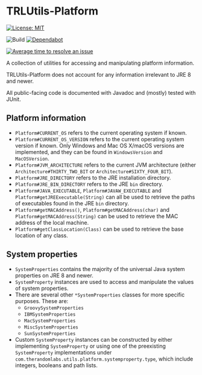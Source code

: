 # TRLUtils-Platform

[![License: MIT](https://img.shields.io/badge/License-MIT-green.svg)](https://opensource.org/licenses/MIT)

![Build](https://github.com/TheRandomLabs/TRLUtils-Platform/workflows/Build/badge.svg?branch=master)
[![Dependabot](https://badgen.net/dependabot/TheRandomLabs/TRLUtils-Platform/?icon=dependabot)](https://dependabot.com/)

[![Average time to resolve an issue](http://isitmaintained.com/badge/resolution/TheRandomLabs/TRLUtils-Platform.svg)](http://isitmaintained.com/project/TheRandomLabs/TRLUtils-Platform "Average time to resolve an issue")

<!-- [![Maven Central](https://img.shields.io/maven-central/v/com.therandomlabs.utils.platform/trlutils-platform.svg?style=shield)](https://maven-badges.herokuapp.com/maven-central/com.therandomlabs.utils.platform/trlutils-platform/)

[comment]: # [![Javadoc](https://javadoc.io/badge/com.therandomlabs.utils.platform/trlutils-platform.svg?color=blue)](https://javadoc.io/doc/com.therandomlabs.utils.platform/trlutils-platform)-->

A collection of utilities for accessing and manipulating platform information.

TRLUtils-Platform does not account for any information irrelevant to JRE 8 and newer.

All public-facing code is documented with Javadoc and (mostly) tested with JUnit.

## Platform information

* `Platform#CURRENT_OS` refers to the current operating system if known.
* `Platform#CURRENT_OS_VERSION` refers to the current operating system version if known.
Only Windows and Mac OS X/macOS versions are implemented, and they can be found in
`WindowsVersion` and `MacOSVersion`.
* `Platform#JVM_ARCHITECTURE` refers to the current JVM architecture
(either `Architecture#THIRTY_TWO_BIT` or `Architecture#SIXTY_FOUR_BIT`).
* `Platform#JRE_DIRECTORY` refers to the JRE installation directory.
* `Platform#JRE_BIN_DIRECTORY` refers to the JRE `bin` directory.
* `Platform#JAVA_EXECUTABLE`, `Platform#JAVAW_EXECUTABLE` and `Platform#getJREExecutable(String)`
can all be used to retrieve the paths of executables found in the JRE `bin` directory.
* `Platform#getMACAddress()`, `Platform#getMACAddress(char)` and `Platform#getMACAddress(String)`
can be used to retrieve the MAC address of the local machine.
* `Platform#getClassLocation(Class)` can be used to retrieve the base location of any class.

## System properties

* `SystemProperties` contains the majority of the universal Java system properties on JRE 8 and
newer.
* `SystemProperty` instances are used to access and manipulate the values of system properties.
* There are several other `*SystemProperties` classes for more specific purposes. These are:
  * `GroovySystemProperties`
  * `IBMSystemProperties`
  * `MacSystemProperties`
  * `MiscSystemProperties`
  * `SunSystemProperties`
* Custom `SystemProperty` instances can be constructed by either implementing `SystemProperty` or
using one of the preexisting `SystemProperty` implementations under
`com.therandomlabs.utils.platform.systemproperty.type`, which include integers, booleans and
path lists.

